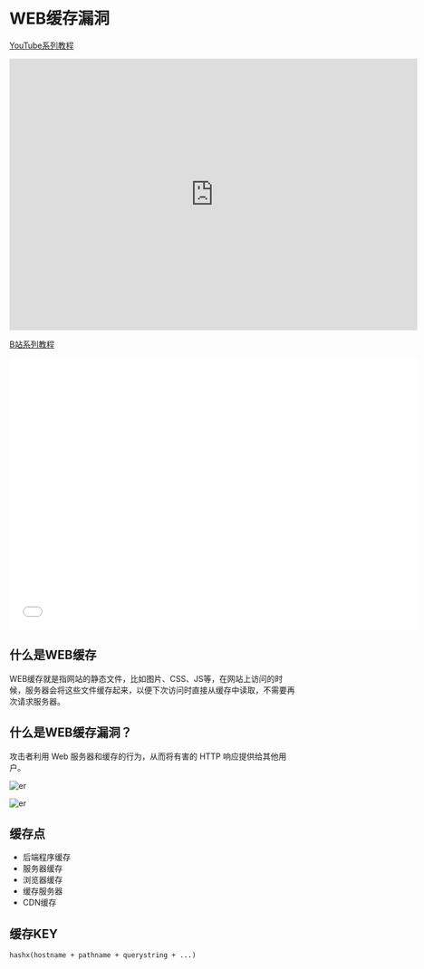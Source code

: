 # WEB缓存漏洞

[YouTube系列教程](https://www.youtube.com/watch?v=Dsy9CxjNCYE&list=PLgZqc0esdeS-AEqmdmoxroGu5b08Wbb0f)
<iframe width="720px" height="480px" src="https://www.youtube.com/embed/Dsy9CxjNCYE" title="YouTube video player" frameborder="0" allow="accelerometer; autoplay; clipboard-write; encrypted-media; gyroscope; picture-in-picture" allowfullscreen></iframe>

[B站系列教程](https://www.bilibili.com/medialist/play/282616786?from=space&business=space_series&business_id=2262479&desc=1&spm_id_from=333.999.0.0)
<iframe src="//player.bilibili.com/player.html?aid=641345810&bvid=BV18Y4y1b7hk&cid=711950088&page=1"  frameborder="no"  allowfullscreen="true" style="width:720px;height:480px"> 
</iframe>

## 什么是WEB缓存
WEB缓存就是指网站的静态文件，比如图片、CSS、JS等，在网站上访问的时候，服务器会将这些文件缓存起来，以便下次访问时直接从缓存中读取，不需要再次请求服务器。

<DocsAD/>

## 什么是WEB缓存漏洞？
攻击者利用 Web 服务器和缓存的行为，从而将有害的 HTTP 响应提供给其他用户。

![er](/imgs/web/exploits/cache/1.png)

![er](/imgs/web/exploits/cache/2.png)

## 缓存点
* 后端程序缓存
* 服务器缓存
* 浏览器缓存
* 缓存服务器
* CDN缓存

## 缓存KEY

```JS
hashx(hostname + pathname + querystring + ...)
```
